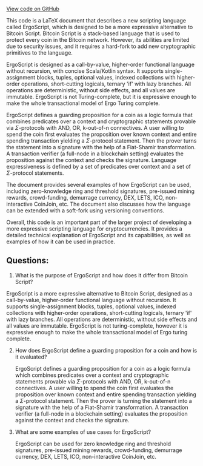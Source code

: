 [View code on GitHub](sigmastate-interpreterhttps://github.com/ScorexFoundation/sigmastate-interpreter/docs/posters/poster.tex)

This code is a LaTeX document that describes a new scripting language called ErgoScript, which is designed to be a more expressive alternative to Bitcoin Script. Bitcoin Script is a stack-based language that is used to protect every coin in the Bitcoin network. However, its abilities are limited due to security issues, and it requires a hard-fork to add new cryptographic primitives to the language.

ErgoScript is designed as a call-by-value, higher-order functional language without recursion, with concise Scala/Kotlin syntax. It supports single-assignment blocks, tuples, optional values, indexed collections with higher-order operations, short-cutting logicals, ternary 'if' with lazy branches. All operations are deterministic, without side effects, and all values are immutable. ErgoScript is not Turing-complete, but it is expressive enough to make the whole transactional model of Ergo Turing complete.

ErgoScript defines a guarding proposition for a coin as a logic formula that combines predicates over a context and cryptographic statements provable via $\Sigma$-protocols with AND, OR, k-out-of-n connectives. A user willing to spend the coin first evaluates the proposition over known context and entire spending transaction yielding a $\Sigma$-protocol statement. Then the prover turns the statement into a signature with the help of a Fiat-Shamir transformation. A transaction verifier (a full-node in a blockchain setting) evaluates the proposition against the context and checks the signature. Language expressiveness is defined by a set of predicates over context and a set of $\Sigma$-protocol statements.

The document provides several examples of how ErgoScript can be used, including zero-knowledge ring and threshold signatures, pre-issued mining rewards, crowd-funding, demurrage currency, DEX, LETS, ICO, non-interactive CoinJoin, etc. The document also discusses how the language can be extended with a soft-fork using versioning conventions.

Overall, this code is an important part of the larger project of developing a more expressive scripting language for cryptocurrencies. It provides a detailed technical explanation of ErgoScript and its capabilities, as well as examples of how it can be used in practice.
## Questions: 
 1. What is the purpose of ErgoScript and how does it differ from Bitcoin Script?
   
   ErgoScript is a more expressive alternative to Bitcoin Script, designed as a call-by-value, higher-order functional language without recursion. It supports single-assignment blocks, tuples, optional values, indexed collections with higher-order operations, short-cutting logicals, ternary 'if' with lazy branches. All operations are deterministic, without side effects and all values are immutable. ErgoScript is not turing-complete, however it is expressive enough to make the whole transactional model of Ergo turing complete.

2. How does ErgoScript define a guarding proposition for a coin and how is it evaluated?
   
   ErgoScript defines a guarding proposition for a coin as a logic formula which combines predicates over a context and cryptographic statements provable via $\Sigma$-protocols with AND, OR, k-out-of-n connectives. A user willing to spend the coin first evaluates the proposition over known context and entire spending transaction yielding a $\Sigma$-protocol statement. Then the prover is turning the statement into a signature with the help of a Fiat-Shamir transformation. A transaction verifier (a full-node in a blockchain setting) evaluates the proposition against the context and checks the signature.

3. What are some examples of use cases for ErgoScript?
   
   ErgoScript can be used for zero knowledge ring and threshold signatures, pre-issued mining rewards, crowd-funding, demurrage currency, DEX, LETS, ICO, non-interactive CoinJoin, etc.